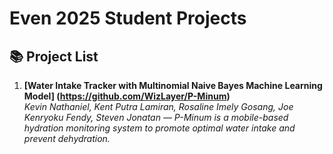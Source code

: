 # Even 2025 Student Projects

## 📚 Project List

1. **[Water Intake Tracker with Multinomial Naive Bayes Machine Learning Model] (https://github.com/WizLayer/P-Minum)**  
   *Kevin Nathaniel, Kent Putra Lamiran, Rosaline Imely Gosang, Joe Kenryoku Fendy, Steven Jonatan — P-Minum is a mobile-based hydration monitoring system to promote optimal water intake and prevent dehydration.*
